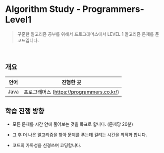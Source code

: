 Algorithm Study - Programmers-Level1
==================


> 꾸준한 알고리즘 공부를 위해서 프로그래머스에서 LEVEL 1 알고리즘 문제를 푼 코드입니다.

<br>

## 개요

|언어| 진행한 곳 |
|:---:|:---:|
| Java | 프로그래머스 (https://programmers.co.kr/) |



## 학습 진행 방향

* 모든 문제를 시간 안에 풀어보는 것을 목표로 합니다. (문제당 20분)

* 그 후 더 나은 알고리즘을 찾아 문제를 푸는데 걸리는 시간을 최적화 합니다.

* 코드의 가독성을 신경쓰며 코딩합니다.
